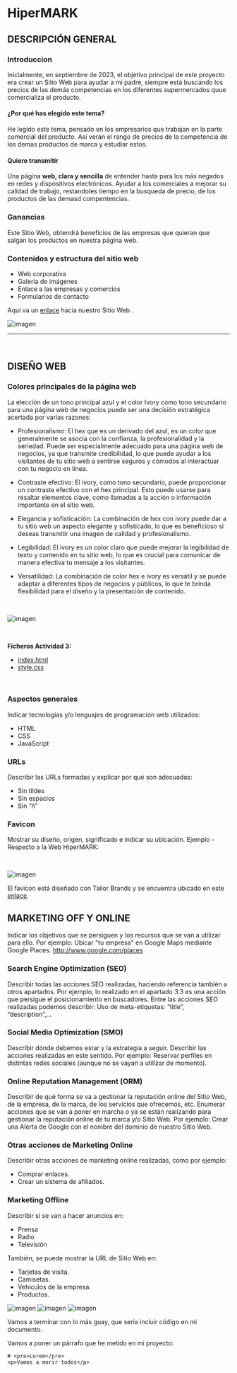 # HiperMARK

## DESCRIPCIÓN GENERAL

### Introduccion
Inicialmente, en septiembre de 2023, el objetivo principal de este proyecto era crear un
Sitio Web para ayudar a mi padre, siempre está buscando los precios de las demás competencias en los diferentes supermercados quue comercializa el producto.

#### ¿Por qué has elegido este tema?
He legido este tema, pensado en los empresarios que trabajan en la parte comercial del producto. Así verán el rango de precios de la competencia de los demas productos de marca y estudiar estos.

#### Quiero transmitir 
Una página **web, clara y sencilla** de entender hasta para los más negados en redes y dispositivos electrónicos.
Ayudar a los comerciales a mejorar su calidad de trabajo, restandoles tiempo en la busqueda de precio, de los productos de las demasd compentencias.

### Ganancias
Este Sitio Web, obtendrá beneficios de las empresas que quieran que salgan los productos en nuestra página web. 

### Contenidos y estructura del sitio web
- Web corporativa
- Galería de imágenes
- Enlace a las empresas y comercios
- Formularios de contacto


Aquí va un [enlace](https://google.es) hacia nuestro Sitio Web .



![imagen](./Actividad1/Imagenes/comparador-de-precios.jpg)

---
<br>

## DISEÑO WEB

### Colores principales de la página web
La elección de un tono principal azul y el color Ivory como tono secundario para una página web de negocios puede ser una decisión estratégica acertada por varias razones:

- Profesionalismo: El hex que es un derivado del azul, es un color que generalmente se asocia con la confianza, la profesionalidad y la seriedad. Puede ser especialmente adecuado para una página web de negocios, ya que transmite credibilidad, lo que puede ayudar a los visitantes de tu sitio web a sentirse seguros y cómodos al interactuar con tu negocio en línea.

- Contraste efectivo: El ivory, como tono secundario, puede proporcionar un contraste efectivo con el hex principal. Esto puede usarse para resaltar elementos clave, como llamadas a la acción o información importante en el sitio web.

- Elegancia y sofisticación: La combinación de hex con ivory puede dar a tu sitio web un aspecto elegante y sofisticado, lo que es beneficioso si deseas transmitir una imagen de calidad y profesionalismo.

- Legibilidad: El ivory es un color claro que puede mejorar la legibilidad de texto y contenido en tu sitio web, lo que es crucial para comunicar de manera efectiva tu mensaje a los visitantes.

- Versatilidad: La combinación de color hex e ivory es versátil y se puede adaptar a diferentes tipos de negocios y públicos, lo que te brinda flexibilidad para el diseño y la presentación de contenido.

<br>

![imagen](./Actividad1/Imagenes/dise%C3%B1ocolor.png)

<br>

**Ficheros Actividad 3:**
- [index.html](./Actividad3/Ejercicio/colores.html)
- [style.css](./Actividad3/Ejercicio/style.css)

<br>


### Aspectos generales
Indicar tecnologías y/o lenguajes de programación web utilizados:
- HTML
- CSS
- JavaScript

### URLs
Describir las URLs formadas y explicar por qué son adecuadas:
- Sin tildes
- Sin espacios
- Sin “ñ”

### Favicon
Mostrar su diseño, origen, significado e indicar su ubicación.
Ejemplo - Respecto a la Web HiperMARK:

<br>

![imagen](./Actividad1/Imagenes/logo.png)

El favicon está diseñado con Tailor Brands y se encuentra ubicado en este [enlace](https://studio.tailorbrands.com/business/116958834/wizard/editor?backTo=logos-page&currentId=8620740628&logosStepId=701514276&origBrandVersionId=8620740628&primaryBrandVersionId=8620740628
).

## MARKETING OFF Y ONLINE

Indicar los objetivos que se persiguen y los recursos que se van a utilizar para ello.
Por ejemplo:
Ubicar "tu empresa" en Google Maps mediante Google Places.
http://www.google.com/places

### Search Engine Optimization (SEO)
Describir todas las acciones SEO realizadas, haciendo referencia también a otros
apartados. Por ejemplo, lo realizado en el apartado 3.3 es una acción que persigue el
posicionamiento en buscadores.
Entre las acciones SEO realizadas podemos describir:
Uso de meta-etiquetas: “title”, “description”,…

### Social Media Optimization (SMO)
Describir dónde debemos estar y la estrategia a seguir.
Describir las acciones realizadas en este sentido. Por ejemplo:
Reservar perfiles en distintas redes sociales (aunque no se vayan a utilizar de
momento).

### Online Reputation Management (ORM)
Describir de qué forma se va a gestionar la reputación online del Sitio Web, de la
empresa, de la marca, de los servicios que ofrecemos, etc.
Enumerar acciones que se van a poner en marcha o ya se están realizando para
gestionar la reputación online de tu marca y/o Sitio Web. Por ejemplo:
Crear una Alerta de Google con el nombre del dominio de nuestro Sitio Web.

### Otras acciones de Marketing Online
Describir otras acciones de marketing online realizadas, como por ejemplo:
- Comprar enlaces.
- Crear un sistema de afiliados.

### Marketing Offline
Describir si se van a hacer anuncios en:
- Prensa
- Radio
- Televisión

También, se puede mostrar la URL de Sitio Web en:
- Tarjetas de visita.
- Camisetas.
- Vehículos de la empresa.
- Productos.

![imagen](./Actividad1/Imagenes/logo1.png)
![imagen](./Actividad1/Imagenes/logo2.png)
![imagen](./Actividad1/Imagenes/logo3.png)




<!-- Me falta esta parte -->

Vamos a terminar con lo más guay, que sería incluir código en mi documento.

Vamos a poner un párrafo que he metido en mi proyecto:

```
# <pre>Lorem</pre>
<p>Vamos a morir todos</p>
```


